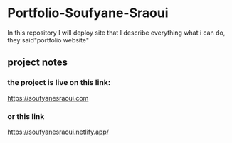 # Portfolio-Soufyane-Sraoui
In this repository I will deploy site that I describe everything what i can do, they said"portfolio website"
## project notes
### the project is live on this link:
https://soufyanesraoui.com
### or this link
https://soufyanesraoui.netlify.app/
